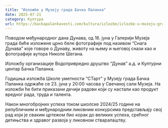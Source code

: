 ```yaml
---
title: "Изложбе у Музеју града Бачка Паланка"
date: 2025-07-21
category: Култура
url: https://backapalankavesti.com/kultura/izlozbe/izlozbe-u-muzeju-grada-backa-palanka/
---
```


Поводом међународног дана Дунава, од 16. јуна у Галерији Музеја града биће изложене црно беле фотографије под називом “Снага Дунава” које говоре о Дунаву, животу на њему и његовој снази као и фотографије аутора Николе Шегана.

Изложбу организације Водопривредно друштво “Дунав” а.д. и Културни центар Бачка Паланка.

Годишња изложба Школе уметности “СТарт” у Музеју града Бачка Паланка одржаће се 23. јуна у 20:00 часова у Свечаној сали Музеја. На изложби ће бити приказани дечији радови који су настали као продукт вредног рада, труда и талента.

Након многобројних успеха током школске 2024/25 године на републичким и међународним ликовним конкурсима представљају свој рад који је сваким цртежом био корак до великих успеха, срећног детињства и здравог развоја у ликовном стваралаштву.
